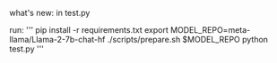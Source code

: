 what's new: in test.py

run:
'''
pip install -r requirements.txt
export MODEL_REPO=meta-llama/Llama-2-7b-chat-hf
./scripts/prepare.sh $MODEL_REPO
python test.py
'''
